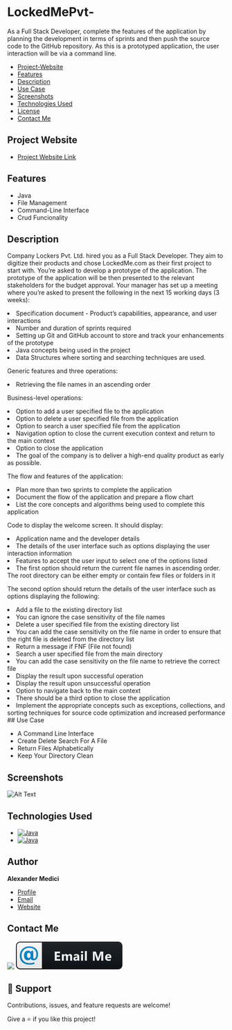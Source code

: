 # LockedMePvt-
As a Full Stack Developer, complete the features of the application by planning the development in terms of sprints and then push the source code to the GitHub repository. As this is a prototyped application, the user interaction will be via a command line. 
- [Project-Website](#project-website)
- [Features](#features)
- [Description](#description) 
- [Use Case](#use-case)
- [Screenshots](#screenshots)
- [Technologies Used](#technologies-used)
- [License](#license)
- [Contact Me](#contact-me)

## Project Website
- [Project Website Link](<https://"/> "Not Online")

## Features
<ul>
 <li>Java</li> 
 <li>File Management</li> 
 <li>Command-Line Interface</li> 
 <li>Crud Funcionality</li> 

</ul>

## Description 
<p>Company Lockers Pvt. Ltd. hired you as a Full Stack Developer. They aim to digitize their products and chose LockedMe.com as their first project to start with. You’re asked to develop a prototype of the application. The prototype of the application will be then presented to the relevant stakeholders for the budget approval. Your manager has set up a meeting where you’re asked to present the following in the next 15 working days (3 weeks):</p> 

<li>Specification document - Product’s capabilities, appearance, and user interactions</li>

<li>Number and duration of sprints required </li>

<li>Setting up Git and GitHub account to store and track your enhancements of the prototype</li> 

<li>Java concepts being used in the project</li> 

<li>Data Structures where sorting and searching techniques are used. </li>

<p>Generic features and three operations: </p>

<li>Retrieving the file names in an ascending order</li>

<p>Business-level operations:</p>

<li>Option to add a user specified file to the application</li>

<li>Option to delete a user specified file from the application</li>

<li>Option to search a user specified file from the application</li>

<li>Navigation option to close the current execution context and return to the main context</li>

<li>Option to close the application</li>

 

<li>The goal of the company is to deliver a high-end quality product as early as possible.</li> 
 

<p>The flow and features of the application:</p>

<li>Plan more than two sprints to complete the application </li>

<li>Document the flow of the application and prepare a flow chart</li> 

<li>List the core concepts and algorithms being used to complete this application</li>

<p>Code to display the welcome screen. It should display:</p>

<li>Application name and the developer details </li>

<li>The details of the user interface such as options displaying the user interaction information </li>

<li>Features to accept the user input to select one of the options listed </li>

<li>The first option should return the current file names in ascending order. The root directory can be either empty or contain few files or folders in it</li>

<p>The second option should return the details of the user interface such as options displaying the following:</p>

<li>Add a file to the existing directory list</li>

<li>You can ignore the case sensitivity of the file names </li>

<li>Delete a user specified file from the existing directory list</li>

<li>You can add the case sensitivity on the file name in order to ensure that the right file is deleted from the directory list</li>

<li>Return a message if FNF (File not found)</li>

<li>Search a user specified file from the main directory</li>

<li>You can add the case sensitivity on the file name to retrieve the correct file</li>

<li>Display the result upon successful operation</li>

<li>Display the result upon unsuccessful operation</li>

<li>Option to navigate back to the main context</li>

<li>There should be a third option to close the application</li>

<li>Implement the appropriate concepts such as exceptions, collections, and sorting techniques for source code optimization and increased performance </li>
## Use Case

- A Command Line Interface 
- Create Delete Search For A File
- Return Files Alphabetically
- Keep Your Directory Clean 


## Screenshots
![Alt Text](https://media.giphy.com/media/4yl4vCGjJpSTdYEoQP/giphy.gif)



## Technologies Used
 
- <a href="https://devdocs.io/openjdk~18/"><img src="https://img.shields.io/badge/Java-Made with-white?labelColor=green&style=for-the-badge&link=https://developer.mozilla.org/en-US/docs/Web/java" alt="Java" /></a>
- <a href="https://devdocs.io/openjdk~18/"><img src="https://img.shields.io/badge/Java Packages.-Made with-white?labelColor=green&style=for-the-badge&link=https://devdocs.io/openjdk~18/" alt="Java" /></a>

 


## Author

**Alexander Medici**

- [Profile](https://github.com/AlexanderMedici "Alexander")
- [Email](mailto:contactimedici@gmail.com?subject=Hi "Hi!")
- [Website]("Welcome")

 
## Contact Me

<a href="https://www.linkedin.com/in/https://www.linkedin.com/in/alexmedici/"><img src="https://img.shields.io/badge/LinkedIn-0077B5?style=for-the-badge&logo=linkedin&logoColor=white" /></a>  <a href="mailto:contactimedici@gmail.com"><img src=https://raw.githubusercontent.com/johnturner4004/readme-generator/master/src/components/assets/images/email_me_button_icon_151852.svg /></a>
## 🤝 Support

Contributions, issues, and feature requests are welcome!

Give a ⭐️ if you like this project!
